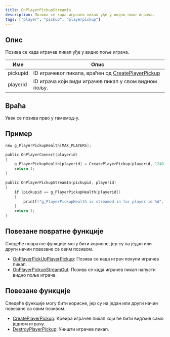 ```yaml
---
title: OnPlayerPickupStreamIn
description: Позива се када играчев пикап уђе у видно поље играча.
tags: ["player", "pickup", "playerpickup"]
---
```


<VersionWarn name='callback' version='omp v1.1.0.2612' />

## Опис

Позива се када играчев пикап уђе у видно поље играча.

| Име      | Опис                                                                                 |
|----------|--------------------------------------------------------------------------------------|
| pickupid | ID играчевог пикапа, враћен од [CreatePlayerPickup](../functions/CreatePlayerPickup) |
| playerid | ID играча који види играчев пикап у свом видном пољу.                                |

## Враћа

Увек се позива прво у гамемод-у.

## Пример

```c
new g_PlayerPickupHealth[MAX_PLAYERS];

public OnPlayerConnect(playerid)
{
    g_PlayerPickupHealth[playerid] = CreatePlayerPickup(playerid, 1240, 2, 2009.8474, 1218.0459, 10.8175);
    return 1;
}

public OnPlayerPickupStreamIn(pickupid, playerid)
{
    if (pickupid == g_PlayerPickupHealth[playerid])
    {
        printf("g_PlayerPickupHealth is streamed in for player id %d", playerid);
    }
    return 1;
}
```

## Повезане повратне функције

Следеће повратне функције могу бити корисне, јер су на један или други начин повезане са овим позивом.

- [OnPlayerPickUpPlayerPickup](OnPlayerPickUpPlayerPickup): Позива се када играч покупи играчев пикап.
- [OnPlayerPickupStreamOut](OnPlayerPickupStreamOut): Позива се када играчев пикап напусти видно поље играча.

## Повезане функције

Следеће функције могу бити корисне, јер су на један или други начин повезане са овим позивом.

- [CreatePlayerPickup](../functions/CreatePlayerPickup): Креира играчев пикап који ће бити видљив само једном играчу.
- [DestroyPlayerPickup](../functions/DestroyPlayerPickup): Уништи играчев пикап.
